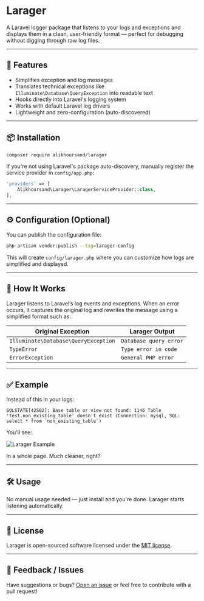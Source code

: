 # Larager

A Laravel logger package that listens to your logs and exceptions and displays them in a clean, user-friendly format — perfect for debugging without digging through raw log files.

---

## 🚀 Features

- Simplifies exception and log messages
- Translates technical exceptions like `Illuminate\Database\QueryException` into readable text
- Hooks directly into Laravel's logging system
- Works with default Laravel log drivers
- Lightweight and zero-configuration (auto-discovered)

---

## 📦 Installation

```bash
composer require alikhoursand/larager
```

If you're not using Laravel's package auto-discovery, manually register the service provider in `config/app.php`:

```php
'providers' => [
    Alikhoursand\Larager\LaragerServiceProvider::class,
],
```

---

## ⚙️ Configuration (Optional)

You can publish the configuration file:

```bash
php artisan vendor:publish --tag=larager-config
```

This will create `config/larager.php` where you can customize how logs are simplified and displayed.

---

## 🧠 How It Works

Larager listens to Laravel’s log events and exceptions. When an error occurs, it captures the original log and rewrites the message using a simplified format such as:

| Original Exception                     | Larager Output            |
|----------------------------------------|---------------------------|
| `Illuminate\Database\QueryException`   | `Database query error`    |
| `TypeError`                            | `Type error in code`      |
| `ErrorException`                       | `General PHP error`       |

---

## ✅ Example

Instead of this in your logs:

```
SQLSTATE[42S02]: Base table or view not found: 1146 Table 'test.non_existing_table' doesn't exist (Connection: mysql, SQL: select * from `non_existing_table`)
```


You'll see:

![Larager Example](https://path.png)



In a whole page.
Much cleaner, right?

---

## 🛠 Usage

No manual usage needed — just install and you're done. Larager starts listening automatically.

---

## 📄 License

Larager is open-sourced software licensed under the [MIT license](LICENSE).

---

## 💬 Feedback / Issues

Have suggestions or bugs? [Open an issue](https://github.com/alikhoursand/larager/issues) or feel free to contribute with a pull request!

 
